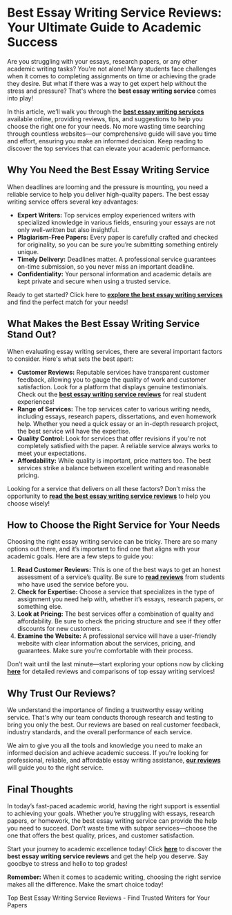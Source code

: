 <h1>Best Essay Writing Service Reviews: Your Ultimate Guide to Academic Success</h1>

<p>Are you struggling with your essays, research papers, or any other academic writing tasks? You're not alone! Many students face challenges when it comes to completing assignments on time or achieving the grade they desire. But what if there was a way to get expert help without the stress and pressure? That's where the <strong>best essay writing service</strong> comes into play!</p>

<p>In this article, we’ll walk you through the <a href="https://tinyurl.com/topessay?keyword=best+essay+writing+service+reviews"><strong>best essay writing services</strong></a> available online, providing reviews, tips, and suggestions to help you choose the right one for your needs. No more wasting time searching through countless websites—our comprehensive guide will save you time and effort, ensuring you make an informed decision. Keep reading to discover the top services that can elevate your academic performance.</p>

<h2>Why You Need the Best Essay Writing Service</h2>

<p>When deadlines are looming and the pressure is mounting, you need a reliable service to help you deliver high-quality papers. The best essay writing service offers several key advantages:</p>

<ul>
  <li><strong>Expert Writers:</strong> Top services employ experienced writers with specialized knowledge in various fields, ensuring your essays are not only well-written but also insightful.</li>
  <li><strong>Plagiarism-Free Papers:</strong> Every paper is carefully crafted and checked for originality, so you can be sure you’re submitting something entirely unique.</li>
  <li><strong>Timely Delivery:</strong> Deadlines matter. A professional service guarantees on-time submission, so you never miss an important deadline.</li>
  <li><strong>Confidentiality:</strong> Your personal information and academic details are kept private and secure when using a trusted service.</li>
</ul>

<p>Ready to get started? Click here to <a href="https://tinyurl.com/topessay?keyword=best+essay+writing+service+reviews"><strong>explore the best essay writing services</strong></a> and find the perfect match for your needs!</p>

<h2>What Makes the Best Essay Writing Service Stand Out?</h2>

<p>When evaluating essay writing services, there are several important factors to consider. Here's what sets the best apart:</p>

<ul>
  <li><strong>Customer Reviews:</strong> Reputable services have transparent customer feedback, allowing you to gauge the quality of work and customer satisfaction. Look for a platform that displays genuine testimonials. Check out the <a href="https://tinyurl.com/topessay?keyword=best+essay+writing+service+reviews"><strong>best essay writing service reviews</strong></a> for real student experiences!</li>
  <li><strong>Range of Services:</strong> The top services cater to various writing needs, including essays, research papers, dissertations, and even homework help. Whether you need a quick essay or an in-depth research project, the best service will have the expertise.</li>
  <li><strong>Quality Control:</strong> Look for services that offer revisions if you're not completely satisfied with the paper. A reliable service always works to meet your expectations.</li>
  <li><strong>Affordability:</strong> While quality is important, price matters too. The best services strike a balance between excellent writing and reasonable pricing.</li>
</ul>

<p>Looking for a service that delivers on all these factors? Don’t miss the opportunity to <a href="https://tinyurl.com/topessay?keyword=best+essay+writing+service+reviews"><strong>read the best essay writing service reviews</strong></a> to help you choose wisely!</p>

<h2>How to Choose the Right Service for Your Needs</h2>

<p>Choosing the right essay writing service can be tricky. There are so many options out there, and it’s important to find one that aligns with your academic goals. Here are a few steps to guide you:</p>

<ol>
  <li><strong>Read Customer Reviews:</strong> This is one of the best ways to get an honest assessment of a service’s quality. Be sure to <a href="https://tinyurl.com/topessay?keyword=best+essay+writing+service+reviews"><strong>read reviews</strong></a> from students who have used the service before you.</li>
  <li><strong>Check for Expertise:</strong> Choose a service that specializes in the type of assignment you need help with, whether it’s essays, research papers, or something else.</li>
  <li><strong>Look at Pricing:</strong> The best services offer a combination of quality and affordability. Be sure to check the pricing structure and see if they offer discounts for new customers.</li>
  <li><strong>Examine the Website:</strong> A professional service will have a user-friendly website with clear information about the services, pricing, and guarantees. Make sure you’re comfortable with their process.</li>
</ol>

<p>Don’t wait until the last minute—start exploring your options now by clicking <a href="https://tinyurl.com/topessay?keyword=best+essay+writing+service+reviews"><strong>here</strong></a> for detailed reviews and comparisons of top essay writing services!</p>

<h2>Why Trust Our Reviews?</h2>

<p>We understand the importance of finding a trustworthy essay writing service. That's why our team conducts thorough research and testing to bring you only the best. Our reviews are based on real customer feedback, industry standards, and the overall performance of each service.</p>

<p>We aim to give you all the tools and knowledge you need to make an informed decision and achieve academic success. If you're looking for professional, reliable, and affordable essay writing assistance, <a href="https://tinyurl.com/topessay?keyword=best+essay+writing+service+reviews"><strong>our reviews</strong></a> will guide you to the right service.</p>

<h2>Final Thoughts</h2>

<p>In today’s fast-paced academic world, having the right support is essential to achieving your goals. Whether you’re struggling with essays, research papers, or homework, the best essay writing service can provide the help you need to succeed. Don’t waste time with subpar services—choose the one that offers the best quality, prices, and customer satisfaction.</p>

<p>Start your journey to academic excellence today! Click <a href="https://tinyurl.com/topessay?keyword=best+essay+writing+service+reviews"><strong>here</strong></a> to discover the <strong>best essay writing service reviews</strong> and get the help you deserve. Say goodbye to stress and hello to top grades!</p>

<p><strong>Remember:</strong> When it comes to academic writing, choosing the right service makes all the difference. Make the smart choice today!</p>
Top Best Essay Writing Service Reviews - Find Trusted Writers for Your Papers
